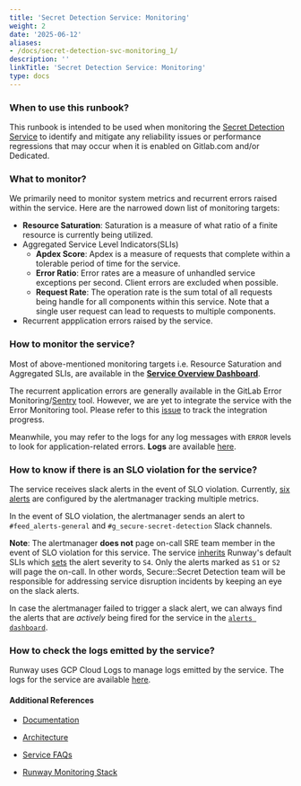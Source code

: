 ```yaml
---
title: 'Secret Detection Service: Monitoring'
weight: 2
date: '2025-06-12'
aliases:
- /docs/secret-detection-svc-monitoring_1/
description: ''
linkTitle: 'Secret Detection Service: Monitoring'
type: docs
---
```


### When to use this runbook?

This runbook is intended to be used when monitoring the [Secret Detection Service](../../../../../../engineering/architecture/design-documents/secret_detection/#phase-2---standalone-secret-detection-service) to identify and mitigate any reliability issues or performance regressions that may occur when it is enabled on Gitlab.com and/or Dedicated.

### What to monitor?

We primarily need to monitor system metrics and recurrent errors raised within the service. Here are the narrowed down list of monitoring targets:

* **Resource Saturation**: Saturation is a measure of what ratio of a finite resource is currently being utilized.
* Aggregated Service Level Indicators(SLIs)
  * **Apdex Score**: Apdex is a measure of requests that complete within a tolerable period of time for the service.
  * **Error Ratio**: Error rates are a measure of unhandled service exceptions per second. Client errors are excluded when possible.
  * **Request Rate**: The operation rate is the sum total of all requests being handle for all components within this service. Note that a single user request can lead to requests to multiple components.
* Recurrent appplication errors raised by the service.

### How to monitor the service?

Most of above-mentioned monitoring targets i.e. Resource Saturation and Aggregated SLIs, are available in the [**Service Overview Dashboard**](https://dashboards.gitlab.net/d/secret-detection-main/secret-detection3a-overview?orgId=1).

The recurrent application errors are generally available in the GitLab Error Monitoring/[Sentry](https://new-sentry.gitlab.net/organizations/gitlab) tool. However, we are yet to integrate the service with the Error Monitoring tool. Please refer to this [issue](https://gitlab.com/gitlab-org/gitlab/-/issues/499067) to track the integration progress.

Meanwhile, you may refer to the logs for any log messages with `ERROR` levels to look for application-related errors. **Logs** are available [here](https://console.cloud.google.com/run/detail/us-east1/secret-detection/logs?project=gitlab-runway-production).

### How to know if there is an SLO violation for the service?

The service receives slack alerts in the event of SLO violation. Currently, [six alerts](https://dashboards.gitlab.net/alerting/list?search=secret-detection) are configured by the alertmanager tracking multiple metrics.

In the event of SLO violation, the alertmanager sends an alert to `#feed_alerts-general` and `#g_secure-secret-detection` Slack channels.

**Note**: The alertmanager **does not** page on-call SRE team member in the event of SLO violation for this service. The service [inherits](https://gitlab.com/gitlab-com/runbooks/-/blob/0df5f62959e813330c572465b20879b07b886f46/metrics-catalog/services/secret-detection.jsonnet#L6-10) Runway's default SLIs which [sets](https://gitlab.com/gitlab-com/runbooks/-/blob/master/libsonnet/service-archetypes/runway-archetype.libsonnet#L18) the alert severity to `S4`. Only the alerts marked as `S1` or `S2` will page the on-call. In other words, Secure::Secret Detection team will be responsible for addressing service disruption incidents by keeping an eye on the slack alerts.

In case the alertmanager failed to trigger a slack alert, we can always find the alerts that are _actively_ being fired for the service in the [`alerts dashboard`](https://alerts.gitlab.net/#/alerts?silenced=false&inhibited=false&active=true&filter=%7Btype%3D%22secret-detection%22%7D).

### How to check the logs emitted by the service?

Runway uses GCP Cloud Logs to manage logs emitted by the service. The logs for the service are available [here](https://console.cloud.google.com/run/detail/us-east1/secret-detection/logs?project=gitlab-runway-production).

#### Additional References

* [Documentation](https://gitlab.com/gitlab-org/security-products/secret-detection/secret-detection-service/-/blob/main/README.md?ref_type=heads)

* [Architecture](../../../../../../engineering/architecture/design-documents/secret_detection/decisions/004_secret_detection_scanner_service.md)

* [Service FAQs](./secret-detection-svc-faqs.md)

* [Runway Monitoring Stack](https://docs.runway.gitlab.com/reference/observability/)
